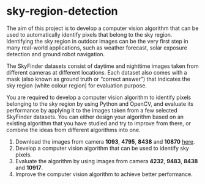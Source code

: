 # sky-region-detection

The aim of this project is to develop a computer vision algorithm that can be used to automatically identify pixels that belong to the sky region. Identifying the sky region in outdoor images can be the very first step in many real-world applications, such as weather forecast, solar exposure detection and ground robot navigation.

The SkyFinder datasets consist of daytime and nighttime images taken from different cameras at different locations. Each dataset also comes with a mask (also known as ground truth or “correct answer”) that indicates the sky region (white colour region) for evaluation purpose.

You are required to develop a computer vision algorithm to identify pixels belonging to the sky region by using Python and OpenCV, and evaluate its performance by applying it to the images taken from a few selected SkyFinder datasets. You can either design your algorithm based on an existing algorithm that you have studied and try to improve from there, or combine the ideas from different algorithms into one.

1. Download the images from camera **1093**, **4795**, **8438** and **10870** [here](https://cs.valdosta.edu/~rpmihail/skyfinder/images/index.html).
2. Develop a computer vision algorithm that can be used to identify sky pixels.
3. Evaluate the algorithm by using images from camera **4232**, **9483**, **8438** and **10917**.
4. Improve the computer vision algorithm to achieve better performance.
